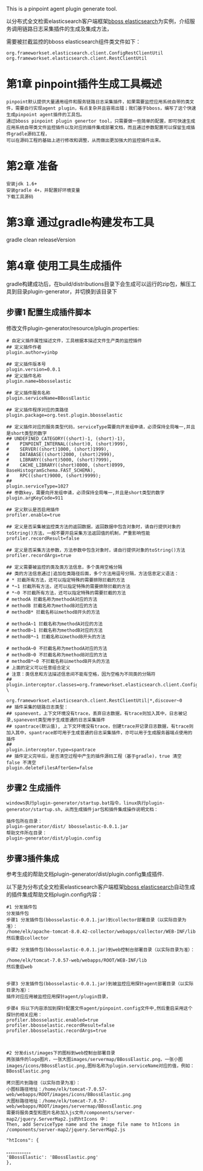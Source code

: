 This is a pinpoint agent plugin generate tool.

以分布式全文检索elasticsearch客户端框架[bboss elasticsearch](https://www.oschina.net/p/bboss-elastic)为实例，介绍服务调用链路日志采集插件的生成及集成方法，

需要被拦截监控的bboss elasticsearch组件类文件如下：
````
org.frameworkset.elasticsearch.client.ConfigRestClientUtil
org.frameworkset.elasticsearch.client.RestClientUtil
````
# 第1章	pinpoint插件生成工具概述
````
pinpoint默认提供大量通用组件和服务链路日志采集插件，如果需要监控应用系统自带的类文件，需要自行实现agent plugin，有点复杂并且容易出错；我们基于bboss，编写了这个快速生成pinpoint agent插件的工具包。
通过bboss pinpoint plugin genertor tool，只需要做一些简单的配置，即可快速生成应用系统自带类文件监控插件以及对应的插件集成部署文档，而且通过参数配置可以保留生成插件gradle源码工程，
可以在源码工程的基础上进行修改和调整，从而做出更加强大的监控插件出来。

````

# 第2章 准备 
````
安装jdk 1.6+
安装gradle 4+，并配置好环境变量
下载工具源码
````
# 第3章 通过gradle构建发布工具

gradle clean releaseVersion

# 第4章 使用工具生成插件
gradle构建成功后，在build/distributions目录下会生成可以运行的zip包，解压工具到目录plugin-generator，并切换到该目录下

## 步骤1 配置生成插件脚本
修改文件plugin-generator/resource/plugin.properties:
````
# 自定义插件属性描述文件，工具根据本描述文件生产类的监控插件
## 定义插件作者
plugin.author=yinbp

## 定义插件版本号
plugin.version=0.0.1
## 定义插件名称
plugin.name=bbosselastic

## 定义插件服务名称
plugin.serviceName=BBossElastic

## 定义插件程序对应的类路径
plugin.package=org.test.plugin.bbosselastic

## 定义插件对应的服务类型代码，serviceType需要向开发组申请，必须保持全局唯一,并且是short类型的数字
## UNDEFINED_CATEGORY((short)-1, (short)-1),
#    PINPOINT_INTERNAL((short)0, (short)999),
#    SERVER((short)1000, (short)1999),
#    DATABASE((short)2000, (short)2999),
#    LIBRARY((short)5000, (short)7999),
#    CACHE_LIBRARY((short)8000, (short)8999, BaseHistogramSchema.FAST_SCHEMA),
#    RPC((short)9000, (short)9999);
##
plugin.serviceType=1027
## 参数key，需要向开发组申请，必须保持全局唯一,并且是short类型的数字
plugin.argKeyCode=911

## 定义默认是否启用插件
profiler.enable=true

## 定义是否采集被监控类方法的返回数据，返回数据中包含对象时，请自行提供对象的toString()方法，一般不要开启采集方法返回值的机制，严重影响性能
profiler.recordResult=false

## 定义是否采集方法参数，方法参数中包含对象时，请自行提供对象的toString()方法
profiler.recordArgs=true

## 定义需要被监控的类及类方法信息，多个类用空格分隔
## 类的方法信息通过|追加在类路径后面，多个方法用逗号分隔，方法信息定义语法：
# * 拦截所有方法，还可以指定特殊的需要排除拦截的方法
# *~1 拦截所有方法，还可以指定特殊的需要排除拦截的方法
# *~0 不拦截所有方法，还可以指定特殊的需要拦截的方法
# methodA 拦截名称为methodA对应的方法
# methodB 拦截名称为methodB对应的方法
# methodB* 拦截名称以methodB开头的方法

# methodA~1 拦截名称为methodA对应的方法
# methodB~1 拦截名称为methodB对应的方法
# methodB*~1 拦截名称以methodB开头的方法

# methodA~0 不拦截名称为methodA对应的方法
# methodB~0 不拦截名称为methodB对应的方法
# methodB*~0 不拦截名称以methodB开头的方法
# 上面的定义可以任意组合定义
# 注意：类信息和方法描述信息间不能有空格，因为空格为不同类的分隔符
##
plugin.interceptor.classes=org.frameworkset.elasticsearch.client.ConfigRestClientUtil|*,discover~0 \                           
                           org.frameworkset.elasticsearch.client.RestClientUtil|*,discover~0
## 插件采集的链路日志类型：
## spanevent，上下文环境没有trace，丢弃日志数据，有trace则加入其中，日志被记录,spanevent类型用于生成普通的日志采集插件
## spantrace(默认值), 上下文环境没有trace，创建trace并记录日志数据，有trace则加入其中，spantrace即可用于生成普通的日志采集插件，亦可以用于生成服务器端点使用的插件
##
plugin.interceptor.type=spantrace
## 插件定义完毕后，是否清空过程中产生的插件源码工程（基于gradle)，true 清空 false 不清空
plugin.deleteFilesAfterGen=false

````

## 步骤2 生成插件
````
windows执行plugin-generator/startup.bat指令，linux执行plugin-generator/startup.sh，从而生成插件jar包和插件集成操作说明文档：

插件包所在目录：
plugin-generator/dist/ bbosselastic-0.0.1.jar
帮助文件所在目录：
plugin-generator/dist/plugin.config
````
## 步骤3插件集成
参考生成的帮助文档plugin-generator/dist/plugin.config集成插件.

以下是为分布式全文检索elasticsearch客户端框架[bboss elasticsearch](https://www.oschina.net/p/bboss-elastic)自动生成的插件集成帮助文档plugin.config内容：
````
#1 分发插件包
分发插件包
步骤1 分发插件包(bbosselastic-0.0.1.jar)到collector部署目录（以实际目录为准）：
/home/elk/apache-tomcat-8.0.42-collector/webapps/collector/WEB-INF/lib
然后重启collector

步骤2 分发插件包(bbosselastic-0.0.1.jar)到web控制台部署目录（以实际目录为准）：

/home/elk/tomcat-7.0.57-web/webapps/ROOT/WEB-INF/lib
然后重启web


步骤3 分发插件包(bbosselastic-0.0.1.jar)到被监控应用探针agent部署目录（以实际目录为准）：
插件对应应用被监控应用探针agent/plugin目录，

步骤4 将以下内容添加到探针配置文件agent/pinpoint.config文件中,然后重启采用这个探针的相关应用：
profiler.bbosselastic.enabled=true
profiler.bbosselastic.recordResult=false
profiler.bbosselastic.recordArgs=true



#2 分发dist/images下的图标到web控制台部署目录
两张插件的logo图片，一张大图images/servermap/BBossElastic.png，一张小图images/icons/BBossElastic.png,图标名称为plugin.serviceName对应的值，例如：
BBossElastic.png

拷贝图片到路径（以实际目录为准）：
小图标路径地址：/home/elk/tomcat-7.0.57-web/webapps/ROOT/images/icons/BBossElastic.png
大图标路径地址：/home/elk/tomcat-7.0.57-web/webapps/ROOT/images/servermap/BBossElastic.png
需要将服务类型和图片名称加入js文件/components/server-map2/jquery.ServerMap2.js的htIcons 中：
Then, add ServiceType name and the image file name to htIcons in
/components/server-map2/jquery.ServerMap2.js

"htIcons": {

。。。。。。。。。。。
'BBossElastic': 'BBossElastic.png'
},

````

 

